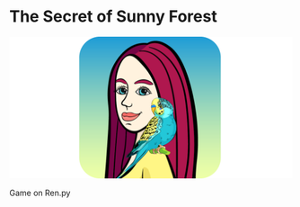 # The Secret of Sunny Forest

![The secret of sunny forest logo](ssf_preview_1280_640.png)

Game on Ren.py

